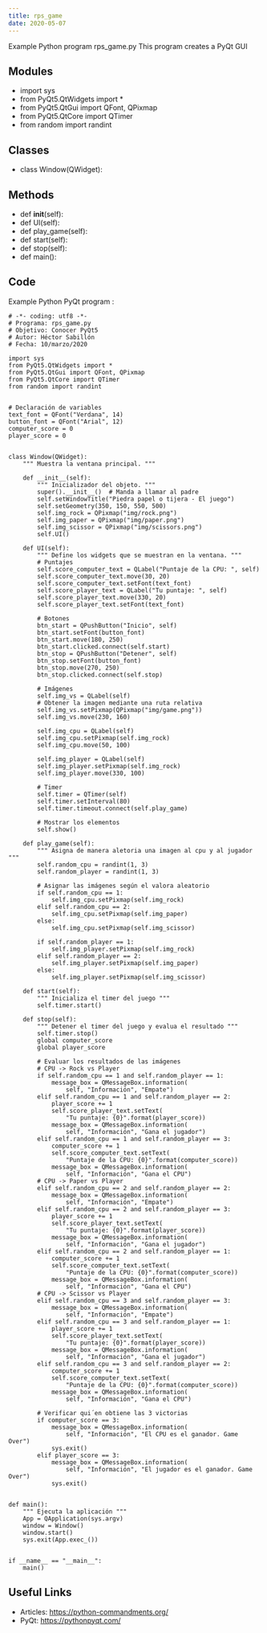 ```yaml
---
title: rps_game
date: 2020-05-07
---
```

Example Python program rps_game.py
This program creates a PyQt GUI

## Modules

* import sys
* from PyQt5.QtWidgets import *
* from PyQt5.QtGui import QFont, QPixmap
* from PyQt5.QtCore import QTimer
* from random import randint

## Classes

* class Window(QWidget):

## Methods

* def __init__(self):
* def UI(self):
* def play_game(self):
* def start(self):
* def stop(self):
* def main():

## Code

Example Python PyQt program :

    # -*- coding: utf8 -*-
    # Programa: rps_game.py
    # Objetivo: Conocer PyQt5
    # Autor: Héctor Sabillón
    # Fecha: 10/marzo/2020
    
    import sys
    from PyQt5.QtWidgets import *
    from PyQt5.QtGui import QFont, QPixmap
    from PyQt5.QtCore import QTimer
    from random import randint
    
    
    # Declaración de variables
    text_font = QFont("Verdana", 14)
    button_font = QFont("Arial", 12)
    computer_score = 0
    player_score = 0
    
    
    class Window(QWidget):
        """ Muestra la ventana principal. """
    
        def __init__(self):
            """ Inicializador del objeto. """
            super().__init__()  # Manda a llamar al padre
            self.setWindowTitle("Piedra papel o tijera - El juego")
            self.setGeometry(350, 150, 550, 500)
            self.img_rock = QPixmap("img/rock.png")
            self.img_paper = QPixmap("img/paper.png")
            self.img_scissor = QPixmap("img/scissors.png")
            self.UI()
    
        def UI(self):
            """ Define los widgets que se muestran en la ventana. """
            # Puntajes
            self.score_computer_text = QLabel("Puntaje de la CPU: ", self)
            self.score_computer_text.move(30, 20)
            self.score_computer_text.setFont(text_font)
            self.score_player_text = QLabel("Tu puntaje: ", self)
            self.score_player_text.move(330, 20)
            self.score_player_text.setFont(text_font)
    
            # Botones
            btn_start = QPushButton("Inicio", self)
            btn_start.setFont(button_font)
            btn_start.move(180, 250)
            btn_start.clicked.connect(self.start)
            btn_stop = QPushButton("Detener", self)
            btn_stop.setFont(button_font)
            btn_stop.move(270, 250)
            btn_stop.clicked.connect(self.stop)
    
            # Imágenes
            self.img_vs = QLabel(self)
            # Obtener la imagen mediante una ruta relativa
            self.img_vs.setPixmap(QPixmap("img/game.png"))
            self.img_vs.move(230, 160)
    
            self.img_cpu = QLabel(self)
            self.img_cpu.setPixmap(self.img_rock)
            self.img_cpu.move(50, 100)
    
            self.img_player = QLabel(self)
            self.img_player.setPixmap(self.img_rock)
            self.img_player.move(330, 100)
    
            # Timer
            self.timer = QTimer(self)
            self.timer.setInterval(80)
            self.timer.timeout.connect(self.play_game)
    
            # Mostrar los elementos
            self.show()
    
        def play_game(self):
            """ Asigna de manera aletoria una imagen al cpu y al jugador """
            self.random_cpu = randint(1, 3)
            self.random_player = randint(1, 3)
    
            # Asignar las imágenes según el valora aleatorio
            if self.random_cpu == 1:
                self.img_cpu.setPixmap(self.img_rock)
            elif self.random_cpu == 2:
                self.img_cpu.setPixmap(self.img_paper)
            else:
                self.img_cpu.setPixmap(self.img_scissor)
    
            if self.random_player == 1:
                self.img_player.setPixmap(self.img_rock)
            elif self.random_player == 2:
                self.img_player.setPixmap(self.img_paper)
            else:
                self.img_player.setPixmap(self.img_scissor)
    
        def start(self):
            """ Inicializa el timer del juego """
            self.timer.start()
    
        def stop(self):
            """ Detener el timer del juego y evalua el resultado """
            self.timer.stop()
            global computer_score
            global player_score
    
            # Evaluar los resultados de las imágenes
            # CPU -> Rock vs Player
            if self.random_cpu == 1 and self.random_player == 1:
                message_box = QMessageBox.information(
                    self, "Información", "Empate")
            elif self.random_cpu == 1 and self.random_player == 2:
                player_score += 1
                self.score_player_text.setText(
                    "Tu puntaje: {0}".format(player_score))
                message_box = QMessageBox.information(
                    self, "Información", "Gana el jugador")
            elif self.random_cpu == 1 and self.random_player == 3:
                computer_score += 1
                self.score_computer_text.setText(
                    "Puntaje de la CPU: {0}".format(computer_score))
                message_box = QMessageBox.information(
                    self, "Información", "Gana el CPU")
            # CPU -> Paper vs Player
            elif self.random_cpu == 2 and self.random_player == 2:
                message_box = QMessageBox.information(
                    self, "Información", "Empate")
            elif self.random_cpu == 2 and self.random_player == 3:
                player_score += 1
                self.score_player_text.setText(
                    "Tu puntaje: {0}".format(player_score))
                message_box = QMessageBox.information(
                    self, "Información", "Gana el jugador")
            elif self.random_cpu == 2 and self.random_player == 1:
                computer_score += 1
                self.score_computer_text.setText(
                    "Puntaje de la CPU: {0}".format(computer_score))
                message_box = QMessageBox.information(
                    self, "Información", "Gana el CPU")
            # CPU -> Scissor vs Player
            elif self.random_cpu == 3 and self.random_player == 3:
                message_box = QMessageBox.information(
                    self, "Información", "Empate")
            elif self.random_cpu == 3 and self.random_player == 1:
                player_score += 1
                self.score_player_text.setText(
                    "Tu puntaje: {0}".format(player_score))
                message_box = QMessageBox.information(
                    self, "Información", "Gana el jugador")
            elif self.random_cpu == 3 and self.random_player == 2:
                computer_score += 1
                self.score_computer_text.setText(
                    "Puntaje de la CPU: {0}".format(computer_score))
                message_box = QMessageBox.information(
                    self, "Información", "Gana el CPU")
    
            # Verificar qui´en obtiene las 3 victorias
            if computer_score == 3:
                message_box = QMessageBox.information(
                    self, "Información", "El CPU es el ganador. Game Over")
                sys.exit()
            elif player_score == 3:
                message_box = QMessageBox.information(
                    self, "Información", "El jugador es el ganador. Game Over")
                sys.exit()
    
    
    def main():
        """ Ejecuta la aplicación """
        App = QApplication(sys.argv)
        window = Window()
        window.start()
        sys.exit(App.exec_())
    
    
    if __name__ == "__main__":
        main()
    

## Useful Links

- Articles: https://python-commandments.org/
- PyQt: https://pythonpyqt.com/
